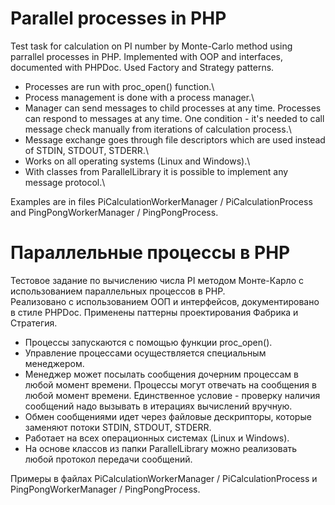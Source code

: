 # Parallel processes in PHP

Test task for calculation on PI number by Monte-Carlo method using parrallel processes in PHP.
Implemented with OOP and interfaces, documented with PHPDoc. Used Factory and Strategy patterns.

- Processes are run with proc_open() function.\
- Process management is done with a process manager.\
- Manager can send messages to child processes at any time. Processes can respond to messages at any time. One condition - it's needed to call message check manually from iterations of calculation process.\
- Message exchange goes through file descriptors which are used instead of STDIN, STDOUT, STDERR.\
- Works on all operating systems (Linux and Windows).\
- With classes from ParallelLibrary it is possible to implement any message protocol.\

Examples are in files PiCalculationWorkerManager / PiCalculationProcess and PingPongWorkerManager / PingPongProcess.


# Параллельные процессы в PHP

Тестовое задание по вычислению числа PI методом Монте-Карло с использованием параллельных процессов в PHP.  
Реализовано с использованием ООП и интерфейсов, документировано в стиле PHPDoc. Применены паттерны проектирования Фабрика и Стратегия.

- Процессы запускаются с помощью функции proc_open().  
- Управление процессами осуществляется специальным менеджером.  
- Менеджер может посылать сообщения дочерним процессам в любой момент времени. Процессы могут отвечать на сообщения в любой момент времени. Единственное условие - проверку наличия сообщений надо вызывать в итерациях вычислений вручную.  
- Обмен сообщениями идет через файловые дескрипторы, которые заменяют потоки STDIN, STDOUT, STDERR.  
- Работает на всех операционных системах (Linux и Windows).  
- На основе классов из папки ParallelLibrary можно реализовать любой протокол передачи сообщений.  

Примеры в файлах PiCalculationWorkerManager / PiCalculationProcess и PingPongWorkerManager / PingPongProcess.

